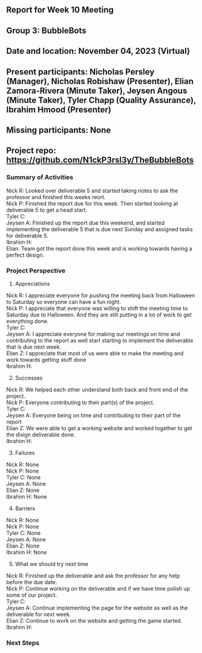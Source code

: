## Report for Week 10 Meeting
## Group 3: BubbleBots
## Date and location: November 04, 2023 (Virtual)
## Present participants: Nicholas Persley (Manager), Nicholas Robishaw (Presenter), Elian Zamora-Rivera (Minute Taker), Jeysen Angous (Minute Taker), Tyler Chapp (Quality Assurance), Ibrahim Hmood (Presenter)
## Missing participants: None
## Project repo: https://github.com/N1ckP3rsl3y/TheBubbleBots

### Summary of Activities

Nick R: Looked over deliverable 5 and started taking notes to ask the professor and finished this weeks reort. \
Nick P: Finished the report due for this week. Then started looking at deliverable 5 to get a head start. \
Tyler C: \
Jeysen A: Finished up the report due this weekend, and started implementing the deliverable 5 that is due next Sunday and assigned tasks for deliverable 5. \
Ibrahim H: \
Elian: Team got the report done this week and is working towards having a perfect design. 


### Project Perspective
1. Appreciations

Nick R: I appreciate everyone for pushing the meeting back from Halloween to Saturday so everyone can have a fun night. \
Nick P: I appreciate that everyone was willing to shift the meeting time to Saturday due to Halloween. And they are still putting in a lot of work to get everything done. \
Tyler C: \
Jeysen A: I appreciate everyone for making our meetings on time and contributing to the report as well start starting to implement the deliverable that is due next week. \
Elian Z: I appreciate that most of us were able to make the meeting and work towards getting stuff done\
Ibrahim H:

2. Successes

Nick R: We helped each other understand both back and front end of the project. \
Nick P: Everyone contributing to their part(s) of the project. \
Tyler C: \
Jeysen A: Everyone being on time and contributing to their part of the report\
Elian Z: We were able to get a working website and worked together to get the disign deliverable done.\
Ibrahim H:


3. Failures

Nick R: None\
Nick P: None\
Tyler C: None\
Jeysen A: None\
Elian Z: None\
Ibrahim H: None

4. Barriers

Nick R: None\
Nick P: None\
Tyler C: None\
Jeysen A: None\
Elian Z: None\
Ibrahim H: None

5. What we should try next time

Nick R: Finished up the deliverable and ask the professor for any help before the due date. \
Nick P: Continue working on the deliverable and if we have time polish up some of our project. \
Tyler C: \
Jeysen A: Continue implementing the page for the website as well as the deliverable for next week. \
Elian Z: Continue to work on the website and getting the game started.\
Ibrahim H:


### Next Steps


